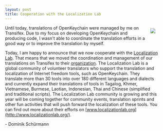 ```yaml
---
layout: post
title: Cooperation with the Localization Lab
---
```


<a href="https://www.transifex.com/otf/open-keychain/"><img style="float: right; padding: 10px;" src="{{ site.url }}/public/images/localizationlab.png" /></a>

Until today, translations of OpenKeychain were managed by me on Transifex.
Due to my focus on developing OpenKeychain and producing code, I wasn't able to coordinate the translation efforts in a good way or to improve the translation by myself.

Today, I am happy to announce that we now cooperate with the [Localization Lab](http://www.localizationlab.org/).
That means that we moved the coordination and management of our translations on Transifex to their [organization](https://www.transifex.com/otf/open-keychain/).
The Localization Lab is a global community of volunteer translators who support the translation and localization of Internet freedom tools, such as OpenKeychain.
They translate more than 30 tools into over 180 different languages and dialects and currently expand their translations of tools in Tagalog, Khmer, Vietnamese, Burmese, Laotian, Indonesian, Thai and Chinese (simplified and traditional scripts).
The Localization Lab community is growing and this year will be coming together for community events, translation sprints and other fun activities that will push forward the localization of these tools.
You can find out more about their efforts on [www.localizationlab.org](http://www.localizationlab.org/).


\- Dominik Schürmann
